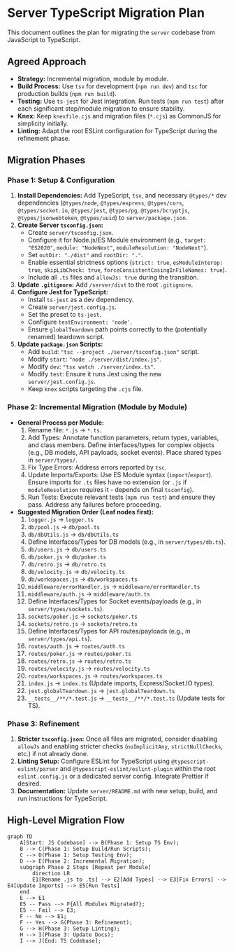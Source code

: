 # Server TypeScript Migration Plan

This document outlines the plan for migrating the `server` codebase from JavaScript to TypeScript.

## Agreed Approach

- **Strategy:** Incremental migration, module by module.
- **Build Process:** Use `tsx` for development (`npm run dev`) and `tsc` for production builds (`npm run build`).
- **Testing:** Use `ts-jest` for Jest integration. Run tests (`npm run test`) after each significant step/module migration to ensure stability.
- **Knex:** Keep `knexfile.cjs` and migration files (`*.cjs`) as CommonJS for simplicity initially.
- **Linting:** Adapt the root ESLint configuration for TypeScript during the refinement phase.

## Migration Phases

### Phase 1: Setup & Configuration

1.  **Install Dependencies:** Add TypeScript, `tsx`, and necessary `@types/*` dev dependencies (`@types/node`, `@types/express`, `@types/cors`, `@types/socket.io`, `@types/jest`, `@types/pg`, `@types/bcryptjs`, `@types/jsonwebtoken`, `@types/uuid`) to `server/package.json`.
2.  **Create Server `tsconfig.json`:**
    - Create `server/tsconfig.json`.
    - Configure it for Node.js/ES Module environment (e.g., `target: "ES2020"`, `module: "NodeNext"`, `moduleResolution: "NodeNext"`).
    - Set `outDir: "./dist"` and `rootDir: "."`.
    - Enable essential strictness options (`strict: true`, `esModuleInterop: true`, `skipLibCheck: true`, `forceConsistentCasingInFileNames: true`).
    - Include all `.ts` files and `allowJs: true` during the transition.
3.  **Update `.gitignore`:** Add `/server/dist` to the root `.gitignore`.
4.  **Configure Jest for TypeScript:**
    - Install `ts-jest` as a dev dependency.
    - Create `server/jest.config.js`.
    - Set the preset to `ts-jest`.
    - Configure `testEnvironment: 'node'`.
    - Ensure `globalTeardown` path points correctly to the (potentially renamed) teardown script.
5.  **Update `package.json` Scripts:**
    - Add `build`: `"tsc --project ./server/tsconfig.json"` script.
    - Modify `start`: `"node ./server/dist/index.js"`.
    - Modify `dev`: `"tsx watch ./server/index.ts"`.
    - Modify `test`: Ensure it runs Jest using the new `server/jest.config.js`.
    - Keep `knex` scripts targeting the `.cjs` file.

### Phase 2: Incremental Migration (Module by Module)

- **General Process per Module:**
  1.  Rename file: `*.js` -> `*.ts`.
  2.  Add Types: Annotate function parameters, return types, variables, and class members. Define interfaces/types for complex objects (e.g., DB models, API payloads, socket events). Place shared types in `server/types/`.
  3.  Fix Type Errors: Address errors reported by `tsc`.
  4.  Update Imports/Exports: Use ES Module syntax (`import`/`export`). Ensure imports for `.ts` files have no extension (or `.js` if `moduleResolution` requires it - depends on final `tsconfig`).
  5.  Run Tests: Execute relevant tests (`npm run test`) and ensure they pass. Address any failures before proceeding.
- **Suggested Migration Order (Leaf nodes first):**
  1.  `logger.js` -> `logger.ts`
  2.  `db/pool.js` -> `db/pool.ts`
  3.  `db/dbUtils.js` -> `db/dbUtils.ts`
  4.  Define Interfaces/Types for DB models (e.g., in `server/types/db.ts`).
  5.  `db/users.js` -> `db/users.ts`
  6.  `db/poker.js` -> `db/poker.ts`
  7.  `db/retro.js` -> `db/retro.ts`
  8.  `db/velocity.js` -> `db/velocity.ts`
  9.  `db/workspaces.js` -> `db/workspaces.ts`
  10. `middleware/errorHandler.js` -> `middleware/errorHandler.ts`
  11. `middleware/auth.js` -> `middleware/auth.ts`
  12. Define Interfaces/Types for Socket events/payloads (e.g., in `server/types/sockets.ts`).
  13. `sockets/poker.js` -> `sockets/poker.ts`
  14. `sockets/retro.js` -> `sockets/retro.ts`
  15. Define Interfaces/Types for API routes/payloads (e.g., in `server/types/api.ts`).
  16. `routes/auth.js` -> `routes/auth.ts`
  17. `routes/poker.js` -> `routes/poker.ts`
  18. `routes/retro.js` -> `routes/retro.ts`
  19. `routes/velocity.js` -> `routes/velocity.ts`
  20. `routes/workspaces.js` -> `routes/workspaces.ts`
  21. `index.js` -> `index.ts` (Update imports, Express/Socket.IO types).
  22. `jest.globalTeardown.js` -> `jest.globalTeardown.ts`
  23. `__tests__/**/*.test.js` -> `__tests__/**/*.test.ts` (Update tests for TS).

### Phase 3: Refinement

1.  **Stricter `tsconfig.json`:** Once all files are migrated, consider disabling `allowJs` and enabling stricter checks (`noImplicitAny`, `strictNullChecks`, etc.) if not already done.
2.  **Linting Setup:** Configure ESLint for TypeScript using `@typescript-eslint/parser` and `@typescript-eslint/eslint-plugin` within the root `eslint.config.js` or a dedicated server config. Integrate Prettier if desired.
3.  **Documentation:** Update `server/README.md` with new setup, build, and run instructions for TypeScript.

## High-Level Migration Flow

```mermaid
graph TD
    A[Start: JS Codebase] --> B(Phase 1: Setup TS Env);
    B --> C(Phase 1: Setup Build/Run Scripts);
    C --> D(Phase 1: Setup Testing Env);
    D --> E(Phase 2: Incremental Migration);
    subgraph Phase 2 Steps [Repeat per Module]
        direction LR
        E1[Rename .js to .ts] --> E2[Add Types] --> E3[Fix Errors] --> E4[Update Imports] --> E5[Run Tests]
    end
    E --> E1
    E5 -- Pass --> F{All Modules Migrated?};
    E5 -- Fail --> E3;
    F -- No --> E1;
    F -- Yes --> G(Phase 3: Refinement);
    G --> H(Phase 3: Setup Linting);
    H --> I(Phase 3: Update Docs);
    I --> J[End: TS Codebase];
```
